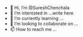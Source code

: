 - 👋 Hi, I’m @SureshChenchala
- 👀 I’m interested in ...write here
- 🌱 I’m currently learning ...
- 💞️ I’m looking to collaborate on ...
- 📫 How to reach me ...

<!---
SureshChenchala/SureshChenchala is a ✨ special ✨ repository because its `README.md` (this file) appears on your GitHub profile.
You can click the Preview link to take a look at your changes.
--->

